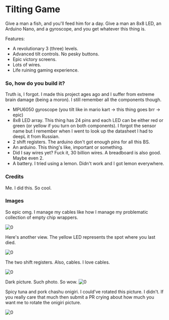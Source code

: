 # Tilting Game

Give a man a fish, and you'll feed him for a day. Give a man an 8x8 LED, an Arduino Nano, and a gyroscope, and you get whatever this thing is.

Features:
- A revolutionary 3 (three) levels.
- Advanced tilt controls. No pesky buttons.
- Epic victory screens.
- Lots of wires.
- Life ruining gaming experience.

### So, how do you build it?

Truth is, I forgot. I made this project ages ago and I suffer from extreme brain damage (being a moron). I still remember all the components though.
- MPU6050 gyroscope (you tilt like in mario kart -> this thing goes brr -> epic)
- 8x8 LED array. This thing has 24 pins and each LED can be either red or green (or yellow if you turn on both components). I forgot the sensor name but I remember when I went to look up the datasheet I had to deepL it from Russian.
- 2 shift registers. The arduino don't got enough pins for all this BS.
- An arduino. This thing's like, important or something.
- Did I say wires yet? Fuck it, 30 billion wires. A breadboard is also good. Maybe even 2.
- A battery. I tried using a lemon. Didn't work and I got lemon everywhere.

### Credits
Me. I did this. So cool.

### Images

So epic omg. I manage my cables like how I manage my problematic collection of empty chip wrappers.

![0](https://github.com/SubwayMan/The-Tilting-Game/assets/57021762/52d7c1d4-07e5-4811-a3cc-69dc8806db6f)

Here's another view. The yellow LED represents the spot where you last died.

![0](https://github.com/SubwayMan/The-Tilting-Game/assets/57021762/c6432ec2-16ed-45f0-b9e0-a67e50b96bc3)

The two shift registers. Also, cables. I love cables.

![0](https://github.com/SubwayMan/The-Tilting-Game/assets/57021762/9521bc21-0f55-40bd-ab22-5114a9e98dd4)

Dark picture. Such photo. So wow.
![0](https://github.com/SubwayMan/The-Tilting-Game/assets/57021762/e130294a-5c65-4108-8031-3b3e1effb702)

Spicy tuna and pork chashu onigiri. I could've rotated this picture. I didn't. If you really care that much then submit a PR crying about how much you want me to rotate the onigiri picture.

![0](https://github.com/SubwayMan/The-Tilting-Game/assets/57021762/3f34d85f-6daf-454c-b00b-d71f9ac63381)


